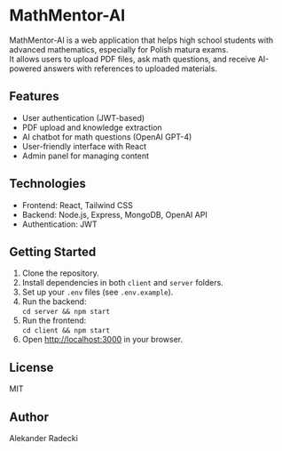 # MathMentor-AI

MathMentor-AI is a web application that helps high school students with advanced mathematics, especially for Polish matura exams.  
It allows users to upload PDF files, ask math questions, and receive AI-powered answers with references to uploaded materials.

## Features

- User authentication (JWT-based)
- PDF upload and knowledge extraction
- AI chatbot for math questions (OpenAI GPT-4)
- User-friendly interface with React
- Admin panel for managing content

## Technologies

- Frontend: React, Tailwind CSS
- Backend: Node.js, Express, MongoDB, OpenAI API
- Authentication: JWT

## Getting Started

1. Clone the repository.
2. Install dependencies in both `client` and `server` folders.
3. Set up your `.env` files (see `.env.example`).
4. Run the backend:  
   `cd server && npm start`
5. Run the frontend:  
   `cd client && npm start`
6. Open [http://localhost:3000](http://localhost:3000) in your browser.

## License

MIT

## Author 

Alekander Radecki